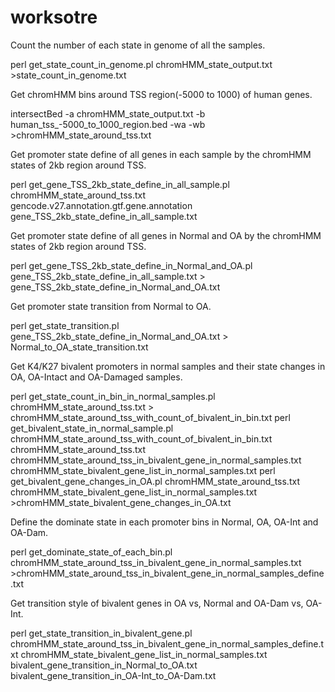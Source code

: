 # worksotre
Count the number of each state in genome of all the samples.

perl get_state_count_in_genome.pl chromHMM_state_output.txt >state_count_in_genome.txt


Get chromHMM bins around TSS region(-5000 to 1000) of human genes.

intersectBed -a chromHMM_state_output.txt -b human_tss_-5000_to_1000_region.bed -wa -wb >chromHMM_state_around_tss.txt

Get promoter state define of all genes in each sample by the chromHMM states of 2kb region around TSS.

perl get_gene_TSS_2kb_state_define_in_all_sample.pl chromHMM_state_around_tss.txt gencode.v27.annotation.gtf.gene.annotation gene_TSS_2kb_state_define_in_all_sample.txt

Get promoter state define of all genes in Normal and OA by the chromHMM states of 2kb region around TSS.

perl get_gene_TSS_2kb_state_define_in_Normal_and_OA.pl gene_TSS_2kb_state_define_in_all_sample.txt > gene_TSS_2kb_state_define_in_Normal_and_OA.txt

Get promoter state transition from Normal to OA.

perl get_state_transition.pl gene_TSS_2kb_state_define_in_Normal_and_OA.txt > Normal_to_OA_state_transition.txt


Get K4/K27 bivalent promoters in normal samples and their state changes in OA, OA-Intact and OA-Damaged samples.

perl get_state_count_in_bin_in_normal_samples.pl chromHMM_state_around_tss.txt > chromHMM_state_around_tss_with_count_of_bivalent_in_bin.txt
perl get_bivalent_state_in_normal_sample.pl chromHMM_state_around_tss_with_count_of_bivalent_in_bin.txt chromHMM_state_around_tss.txt chromHMM_state_around_tss_in_bivalent_gene_in_normal_samples.txt chromHMM_state_bivalent_gene_list_in_normal_samples.txt
perl get_bivalent_gene_changes_in_OA.pl chromHMM_state_around_tss.txt chromHMM_state_bivalent_gene_list_in_normal_samples.txt >chromHMM_state_bivalent_gene_changes_in_OA.txt


Define the dominate state in each promoter bins in Normal, OA, OA-Int and OA-Dam.

perl get_dominate_state_of_each_bin.pl chromHMM_state_around_tss_in_bivalent_gene_in_normal_samples.txt >chromHMM_state_around_tss_in_bivalent_gene_in_normal_samples_define.txt


Get transition style of bivalent genes in OA vs, Normal and OA-Dam vs, OA-Int.

perl get_state_transition_in_bivalent_gene.pl chromHMM_state_around_tss_in_bivalent_gene_in_normal_samples_define.txt chromHMM_state_bivalent_gene_list_in_normal_samples.txt bivalent_gene_transition_in_Normal_to_OA.txt bivalent_gene_transition_in_OA-Int_to_OA-Dam.txt
